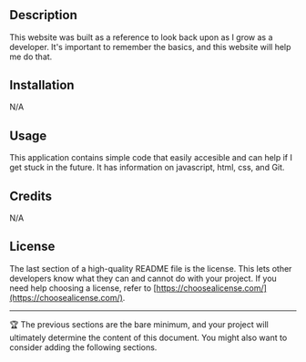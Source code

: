 # <Your-Project-Title>

## Description

This website was built as a reference to look back upon as I grow as a developer. It's important to remember the basics, and this website will help me do that.



## Installation

N/A

## Usage

This application contains simple code that easily accesible and can help if I get stuck in the future. It has information on javascript, html, css, and Git. 

## Credits

N/A

## License

The last section of a high-quality README file is the license. This lets other developers know what they can and cannot do with your project. If you need help choosing a license, refer to [https://choosealicense.com/](https://choosealicense.com/).

---

🏆 The previous sections are the bare minimum, and your project will ultimately determine the content of this document. You might also want to consider adding the following sections.

